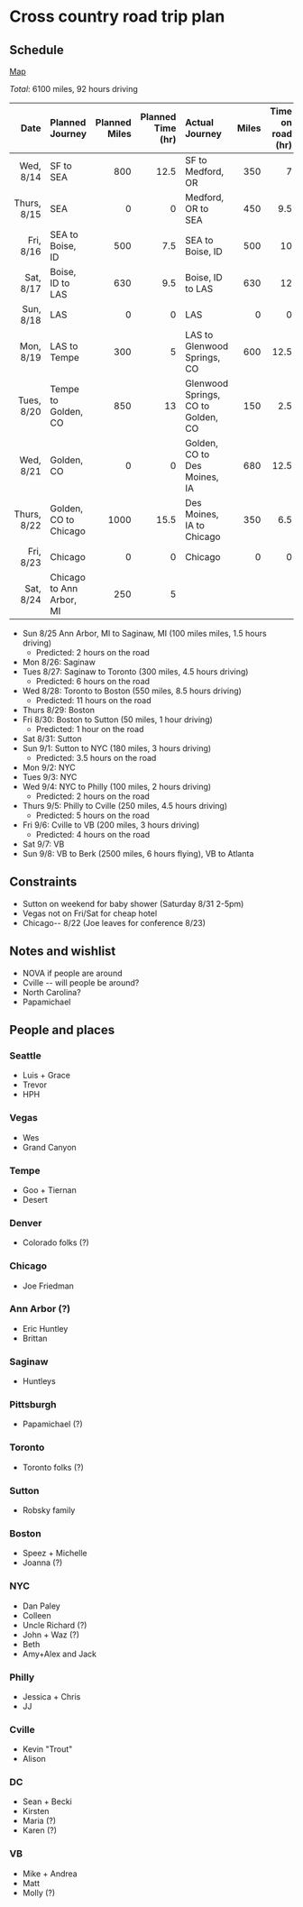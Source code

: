 # Cross country road trip plan

## Schedule

[Map](http://goo.gl/maps/ePE0O)

*Total*: 6100 miles, 92 hours driving


| Date      | Planned Journey | Planned Miles | Planned Time (hr) | Actual Journey    | Miles | Time on road (hr) | Avg Speed (mph) |
| --------: | :-------------- | ------------: | ----------------: | :---------------- | ----: | ----------------: | --------------: |
| Wed, 8/14 | SF to SEA | 800 | 12.5 | SF to Medford, OR | 350 | 7 | 50 |
| Thurs, 8/15 | SEA  | 0 | 0 | Medford, OR to SEA | 450 | 9.5 | 47 |
| Fri, 8/16 | SEA to Boise, ID  | 500 | 7.5 | SEA to Boise, ID | 500 | 10 | 50 |
| Sat, 8/17 | Boise, ID to LAS  | 630 | 9.5 | Boise, ID to LAS | 630 | 12  | 52 |
| Sun, 8/18 | LAS | 0 | 0 | LAS | 0 | 0  | 0 |
| Mon, 8/19 | LAS to Tempe | 300 | 5 | LAS to Glenwood Springs, CO | 600 | 12.5  | 48 |
| Tues, 8/20 | Tempe to Golden, CO | 850 | 13 | Glenwood Springs, CO to Golden, CO | 150 | 2.5  | 60 |
| Wed, 8/21 | Golden, CO | 0 | 0 | Golden, CO to Des Moines, IA | 680 | 12.5  | 54.4 |
| Thurs, 8/22 | Golden, CO to Chicago | 1000 | 15.5 | Des Moines, IA to Chicago | 350 | 6.5  | 53.8 |
| Fri, 8/23 | Chicago | 0 | 0 | Chicago | 0 | 0 | 0 |
| Sat, 8/24 | Chicago to Ann Arbor, MI | 250 | 5 |  |  |  |  |


* Sun 8/25 Ann Arbor, MI to Saginaw, MI (100 miles miles, 1.5 hours driving)
     * Predicted: 2 hours on the road
* Mon 8/26: Saginaw
* Tues 8/27: Saginaw to Toronto (300 miles, 4.5 hours driving)
     * Predicted: 6 hours on the road
* Wed 8/28: Toronto to Boston (550 miles, 8.5 hours driving)
     * Predicted: 11 hours on the road
* Thurs 8/29: Boston
* Fri 8/30: Boston to Sutton (50 miles, 1 hour driving)
     * Predicted: 1 hour on the road
* Sat 8/31: Sutton
* Sun 9/1: Sutton to NYC (180 miles, 3 hours driving)
     * Predicted: 3.5 hours on the road
* Mon 9/2: NYC
* Tues 9/3: NYC
* Wed 9/4: NYC to Philly (100 miles, 2 hours driving)
     * Predicted: 2 hours on the road
* Thurs 9/5: Philly to Cville (250 miles, 4.5 hours driving)
     * Predicted: 5 hours on the road
* Fri 9/6: Cville to VB (200 miles, 3 hours driving)
     * Predicted: 4 hours on the road
* Sat 9/7: VB
* Sun 9/8: VB to Berk (2500 miles, 6 hours flying), VB to Atlanta
     

## Constraints
* Sutton on weekend for baby shower (Saturday 8/31 2-5pm)
* Vegas not on Fri/Sat for cheap hotel
* Chicago-- 8/22 (Joe leaves for conference 8/23)


## Notes and wishlist
* NOVA if people are around
* Cville -- will people be around?
* North Carolina?
* Papamichael

## People and places

### Seattle
* Luis + Grace
* Trevor
* HPH

### Vegas
* Wes
* Grand Canyon

### Tempe
* Goo + Tiernan
* Desert

### Denver
* Colorado folks (?)

### Chicago
* Joe Friedman

### Ann Arbor (?)
* Eric Huntley
* Brittan

### Saginaw
* Huntleys

### Pittsburgh
* Papamichael (?)

### Toronto
* Toronto folks (?)

### Sutton
* Robsky family

### Boston
* Speez + Michelle
* Joanna (?)

### NYC
* Dan Paley
* Colleen
* Uncle Richard (?)
* John + Waz (?)
* Beth
* Amy+Alex and Jack

### Philly
* Jessica + Chris
* JJ

### Cville
* Kevin "Trout"
* Alison

### DC
* Sean + Becki
* Kirsten
* Maria (?)
* Karen (?)

### VB 
* Mike + Andrea
* Matt
* Molly (?)


